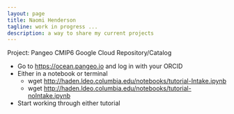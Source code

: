 ```yaml
---
layout: page
title: Naomi Henderson
tagline: work in progress ...
description: a way to share my current projects
---
```


Project:  Pangeo CMIP6 Google Cloud Repository/Catalog

- Go to https://ocean.pangeo.io and log in with your ORCID
- Either in a notebook or terminal 
    - wget http://haden.ldeo.columbia.edu/notebooks/tutorial-Intake.ipynb
    - wget http://haden.ldeo.columbia.edu/notebooks/tutorial-noIntake.ipynb
- Start working through either tutorial
